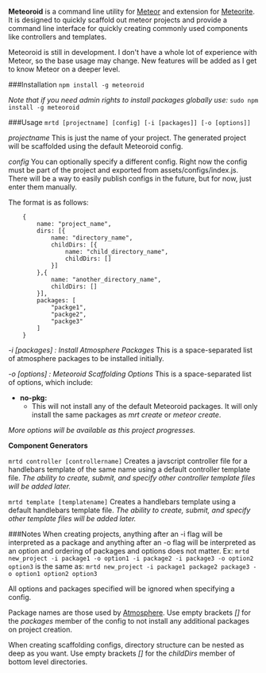 **Meteoroid** is a command line utility for [Meteor](https://www.meteor.com) and extension for [Meteorite](https://github.com/oortcloud/meteorite).
It is designed to quickly scaffold out meteor projects and provide a command line interface for quickly creating commonly used components like controllers and templates.

Meteoroid is still in development. I don't have a whole lot of experience with Meteor, so the base usage may change. New features will be added as I get to know Meteor on a deeper level. 

###Installation
```npm install -g meteoroid```

_Note that if you need admin rights to install packages globally use:_
```sudo npm install -g meteoroid```

###Usage
```mrtd [projectname] [config] [-i [packages]] [-o [options]]```

_projectname_
This is just the name of your project. The generated project will be scaffolded using the default Meteoroid config.

_config_
You can optionally specify a different config.
Right now the config must be part of the project and exported from assets/configs/index.js.
There will be a way to easily publish configs in the future, but for now, just enter them manually.

The format is as follows:
```
	{
		name: "project_name",
		dirs: [{
			name: "directory_name",
			childDirs: [{
				name: "child_directory_name",
				childDirs: []
			}]
		},{
			name: "another_directory_name",
			childDirs: []
		}],
		packages: [
			"packge1",
			"packge2",
			"packge3"
		]
	}
```

_-i [packages] : Install Atmosphere Packages_
This is a space-separated list of atmosphere packages to be installed initially.

_-o [options] : Meteoroid Scaffolding Options_
This is a space-separated list of options, which include:
+ **no-pkg:**
    + This will not install any of the default Meteoroid packages. It will only install the same packages as _mrt create_ or _meteor create_.

_More options will be available as this project progresses._

**Component Generators**

```mrtd controller [controllername]```
Creates a javscript controller file for a handlebars template of the same name using a default controller template file.
_The ability to create, submit, and specify other controller template files will be added later._

```mrtd template [templatename]```
Creates a handlebars template using a default handlebars template file.
_The ability to create, submit, and specify other template files will be added later._

###Notes
When creating projects, anything after an -i flag will be interpreted as a package and anything after an -o flag will be interpreted as an option and ordering of packages and options does not matter.
Ex: ```mrtd new_project -i package1 -o option1 -i package2 -i package3 -o option2 option3```
is the same as: ```mrtd new_project -i package1 package2 package3 -o option1 option2 option3```

All options and packages specified will be ignored when specifying a config.

Package names are those used by [Atmosphere](https://www.atmospherejs.com). Use empty brackets _[]_ for the _packages_ member of the config to not install any additional packages on project creation.

When creating scaffolding configs, directory structure can be nested as deep as you want. Use empty brackets _[]_ for the _childDirs_ member of bottom level directories.
